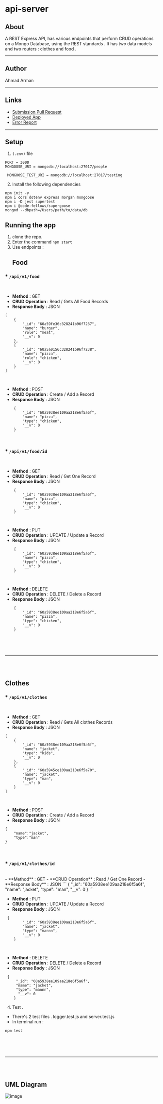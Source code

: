 # api-server
## About 
 A REST Express API, has various endpoints that perform CRUD operations on a Mongo Database, using the REST standards . 
 It has two data models and two routers : clothes and food . 
<hr>

## Author
 Ahmad Arman
<hr>

## Links
* [Submission Pull Request](https://github.com/ahmad-arman/api-server/pull/1)
* [Deployed App](https://ahmadapi-server.herokuapp.com/)
* [Error Report](https://github.com/ahmad-arman/api-server/actions)
<hr>

## Setup
1. `(.env)` file 
```
PORT = 3000
MONGOOSE_URI = mongodb://localhost:27017/people

 MONGOOSE_TEST_URI = mongodb://localhost:27017/testing
```
2. Install the following dependencies
```
npm init -y 
npm i cors dotenv express morgan mongoose
npm i -D jest supertest
npm i @code-fellows/supergoose 
mongod --dbpath=/Users/path/to/data/db
```
## Running the app 
1. clone the repo.
2. Enter the command `npm start`
3. Use endpoints :
   ## Food
  ### * `/api/v1/food`
<br>

- **Method** : GET 
- **CRUD Operation** : Read / Gets All Food Records
- **Response Body**   : JSON
```
[
    {
        "_id": "60a59fe36c328241b96f7237",
        "name": "burger",
        "role": "meat",
        "__v": 0
    },
    {
        "_id": "60a5a0156c328241b96f7238",
        "name": "pizza",
        "role": "chicken",
        "__v": 0
    }
]
```
<br>

- **Method** : POST 
- **CRUD Operation** : Create / Add a Record
- **Response Body**   : JSON
```
    {
        "_id": "60a5938ee109aa218e6f5a6f",
        "name": "pizza",
        "type": "chicken",
        "__v": 0
    }
```
<br>

 ### * `/api/v1/food/id`
<br>

- **Method** : GET 
- **CRUD Operation** : Read / Get One Record
- **Response Body**   : JSON
```
    {
        "_id": "60a5938ee109aa218e6f5a6f",
        "name": "pizza",
        "type": "chicken",
        "__v": 0
    }
```
<br>

- **Method** : PUT 
- **CRUD Operation** : UPDATE / Update a Record
- **Response Body**   : JSON
```
    {
        "_id": "60a5938ee109aa218e6f5a6f",
        "name": "pizza",
        "type": "chicken",
        "__v": 0
    }
``` 
<br>

- **Method** : DELETE 
- **CRUD Operation** : DELETE / Delete a Record
- **Response Body**   : JSON
```
    {
        "_id": "60a5938ee109aa218e6f5a6f",
        "name": "pizza",
        "type": "chicken",
        "__v": 0
    }
```
<br><br><br>
<hr>
<br><br>

  ## Clothes
  ### * `/api/v1/clothes`
<br>

- **Method** : GET 
- **CRUD Operation** : Read / Gets All clothes Records
- **Response Body**  : JSON
```
[
    {
        "_id": "60a5938ee109aa218e6f5a6f",
        "name": "jacket",
        "type": "kids",
        "__v": 0
    },
    {
        "_id": "60a5945ce109aa218e6f5a70",
        "name": "jacket",
        "type": "man",
        "__v": 0
    }
]
```
<br>

- **Method** : POST 
- **CRUD Operation** : Create / Add a Record
- **Response Body**   : JSON
```
{
    "name":"jacket",
    "type":"man"
}
```
<br>

 ### * `/api/v1/clothes/id`
<br>
- **Method** : GET 
- **CRUD Operation** : Read / Get One Record
- **Response Body** : JSON
```
 {
        "_id": "60a5938ee109aa218e6f5a6f",
        "name": "jacket",
        "type": "man",
        "__v": 0
    }
```
<br>

- **Method** : PUT 
- **CRUD Operation** : UPDATE / Update a Record
- **Response Body**  : JSON
```
 {
        "_id": "60a5938ee109aa218e6f5a6f",
        "name": "jacket",
        "type": "mannn",
        "__v": 0
    }
```
<br>

- **Method** : DELETE 
- **CRUD Operation** : DELETE / Delete a Record
- **Response Body**   : JSON
```
 {
     "_id": "60a5938ee109aa218e6f5a6f",
     "name": "jacket",
     "type": "mannn",
      "__v": 0
    }
```
4. Test . 
* There's 2 test files . logger.test.js and server.test.js
* In terminal run :
```
npm test
```
<br><br><br>
<hr>
<br><br>

## UML Diagram
![image]()